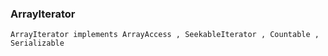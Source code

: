### ArrayIterator
`ArrayIterator implements ArrayAccess , SeekableIterator , Countable , Serializable`